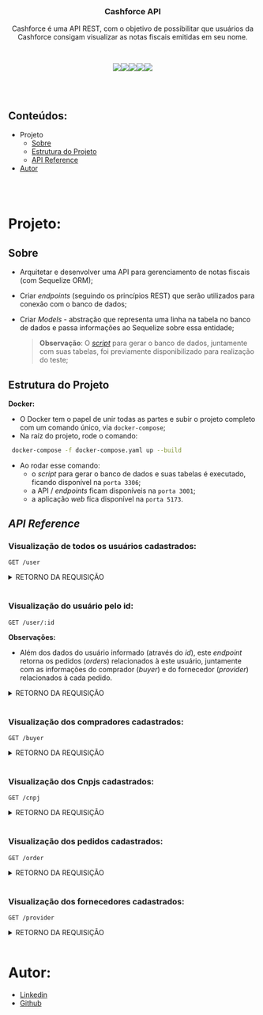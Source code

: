 <br />
<div align="center">
  <h3 align="center">Cashforce API</h3>
  <p align="center">
    Cashforce é uma API REST, com o objetivo de possibilitar que usuários da Cashforce consigam visualizar as notas fiscais emitidas em seu nome.
  </p>
  <br />
  <p><img src="https://camo.githubusercontent.com/a1eae878fdd3d1c1b687992ca74e5cac85f4b68e60a6efaa7bc8dc9883b71229/68747470733a2f2f696d672e736869656c64732e696f2f62616467652f4e6f64652e6a732d3333393933333f7374796c653d666f722d7468652d6261646765266c6f676f3d6e6f6465646f746a73266c6f676f436f6c6f723d7768697465" /><img src="https://camo.githubusercontent.com/0ed8c0157d26ec3dc9806b78077d3f44358b7df649fa9a8a7cedaff07af291d6/68747470733a2f2f696d672e736869656c64732e696f2f62616467652f747970657363726970742d3135373242363f7374796c653d666f722d7468652d6261646765266c6f676f3d54797065736372697074266c6f676f436f6c6f723d7768697465" /><img src="https://camo.githubusercontent.com/7f73136d92799b19be179d1ed87b461120c35ed917c7d5ab59a7606209da7bd3/68747470733a2f2f696d672e736869656c64732e696f2f62616467652f457870726573732e6a732d3030303030303f7374796c653d666f722d7468652d6261646765266c6f676f3d65787072657373266c6f676f436f6c6f723d7768697465" /><img src="https://camo.githubusercontent.com/6c50eb6f911b1bcb4c0b790fb5e908bf896c525685839fa802c41349dcd1c8bf/68747470733a2f2f696d672e736869656c64732e696f2f62616467652f53657175656c697a652d3532423045373f7374796c653d666f722d7468652d6261646765266c6f676f3d53657175656c697a65266c6f676f436f6c6f723d7768697465" /><img src="https://camo.githubusercontent.com/3aa1b49c625e81043375bbbda8a36cda22d9ddaf70a85f74fb5058c637e23c59/68747470733a2f2f696d672e736869656c64732e696f2f62616467652f2d4d6172696144422d62726f776e3f7374796c653d666f722d7468652d6261646765266c6f676f3d4d617269614442266c6f676f436f6c6f723d7768697465" /></p>
</div>
<br />
<br />

## Conteúdos:

- Projeto
  - [Sobre](#sobre)
  - [Estrutura do Projeto](#estrutura-do-projeto)
  - [API Reference](#api-reference)
- [Autor](#autor)

<br />
<br />

# Projeto:

## Sobre

- Arquitetar e desenvolver uma API para gerenciamento de notas fiscais (com Sequelize ORM);
- Criar *endpoints* (seguindo os princípios REST) que serão utilizados para conexão com o banco de dados;
- Criar *Models* - abstração que representa uma linha na tabela no banco de dados e passa informações ao Sequelize sobre essa entidade;

  > **Observação**: O [*script*](../init/db.sql) para gerar o banco de dados, juntamente com suas tabelas, foi previamente disponibilizado para realização do teste;


## Estrutura do Projeto

**Docker:**
- O Docker tem o papel de unir todas as partes e subir o projeto completo com um comando único, via `docker-compose`;
- Na raíz do projeto, rode o comando:
```bash
 docker-compose -f docker-compose.yaml up --build
```

- Ao rodar esse comando:
  - o *script* para gerar o banco de dados e suas tabelas é executado, ficando disponível na `porta 3306`;
  - a API / *endpoints* ficam disponíveis na `porta 3001`;
  - a aplicação *web* fica disponível na `porta 5173`.


## *API Reference*

### **Visualização de todos os usuários cadastrados:**

```http
GET /user
```

<details><summary>RETORNO DA REQUISIÇÃO</summary>

```json
[
  {
    "id": 1,
    "name": "ALLAN SOUZA",
    "email": "allan@cashforce.com.br",
    "phoneNumber": null,
    "mobile": null,
    "departament": null,
    "verificationCode": "",
    "emailChecked": 1,
    "createdAt": "2020-10-01T21:31:37.000Z",
    "updatedAt": "2020-10-01T22:41:23.000Z",
    "cashforceAdm": 1
  },
  {
    ...
  }
]
```
</details>

<br />

### **Visualização do usuário pelo id:**

```http
GET /user/:id
```

**Observações:**
- Além dos dados do usuário informado (através do *id*), este *endpoint* retorna os pedidos (*orders*) relacionados à este usuário, juntamente com as informações do comprador (*buyer*) e do fornecedor (*provider*) relacionados à cada pedido.

<details><summary>RETORNO DA REQUISIÇÃO</summary>

```json
{
  "id": 1,
  "name": "ALLAN SOUZA",
  "email": "allan@cashforce.com.br",
  "phoneNumber": null,
  "mobile": null,
  "departament": null,
  "verificationCode": "",
  "emailChecked": 1,
  "createdAt": "2020-10-01T21:31:37.000Z",
  "updatedAt": "2020-10-01T22:41:23.000Z",
  "cashforceAdm": 1,
  "orders": [
    {
      "id": 1,
      "orderNfId": "1605181324132",
      "orderNumber": "18153",
      "orderPath": null,
      "orderFileName": null,
      "orderOriginalName": null,
      "emissionDate": "2020-10-30T11:00:00-03:00",
      "pdfFile": null,
      "emitedTo": "22843980000127",
      "nNf": "18153",
      "CTE": "",
      "value": "198450",
      "createdAt": "2020-10-30T17:54:18.000Z",
      "updatedAt": "2020-10-30T17:54:18.000Z",
      "cnpjId": 1,
      "userId": 1,
      "buyerId": 1,
      "providerId": 1,
      "orderStatusBuyer": "0",
      "orderStatusProvider": "0",
      "deliveryReceipt": null,
      "cargoPackingList": null,
      "deliveryCtrc": null,
      "buyers": {
        "id": 1,
        "name": "SACADO 001",
        "tradingName": "SACADO 001 LTDA",
        "cashforceTax": "0",
        "responsibleName": null,
        "responsibleEmail": null,
        "responsiblePosition": null,
        "responsiblePhone": null,
        "responsibleMobile": null,
        "website": null,
        "postalCode": null,
        "address": null,
        "number": null,
        "complement": null,
        "neighborhood": null,
        "city": null,
        "state": null,
        "phoneNumber": null,
        "situation": null,
        "situationDate": null,
        "createdAt": "2020-10-29T21:20:33.000Z",
        "updatedAt": "2020-10-29T21:20:34.000Z",
        "cnpjId": 1,
        "confirm": 1,
        "email": null
      },
      "providers": {
        "id": 1,
        "name": "CEDENTE 002",
        "tradingName": "CEDENTE 002 LTDA",
        "cashforceTax": null,
        "responsibleName": null,
        "responsibleEmail": null,
        "responsiblePosition": null,
        "responsiblePhone": null,
        "responsibleMobile": null,
        "website": null,
        "postalCode": null,
        "address": null,
        "number": null,
        "complement": null,
        "neighborhood": null,
        "city": null,
        "state": null,
        "bank": null,
        "bankAgency": null,
        "account": null,
        "documents": null,
        "phoneNumber": null,
        "situation": null,
        "situationDate": null,
        "createdAt": "2020-10-29T21:22:21.000Z",
        "updatedAt": "2020-10-29T21:22:22.000Z",
        "cnpjId": 2,
        "email": null
      }
    },
    {
      ...
    },
  ],
};
```
</details>
<br />

### **Visualização dos compradores cadastrados:**

```http
GET /buyer
```
<details><summary>RETORNO DA REQUISIÇÃO</summary>

```json
[
  {
    "id": 1,
    "name": "SACADO 001",
    "tradingName": "SACADO 001 LTDA",
    "cashforceTax": "0",
    "responsibleName": null,
    "responsibleEmail": null,
    "responsiblePosition": null,
    "responsiblePhone": null,
    "responsibleMobile": null,
    "website": null,
    "postalCode": null,
    "address": null,
    "number": null,
    "complement": null,
    "neighborhood": null,
    "city": null,
    "state": null,
    "phoneNumber": null,
    "situation": null,
    "situationDate": null,
    "createdAt": "2020-10-29T21:20:33.000Z",
    "updatedAt": "2020-10-29T21:20:34.000Z",
    "cnpjId": 1,
    "confirm": 1,
    "email": null
  },
  {
    ...
  }
];
```
</details>
<br />

### **Visualização dos Cnpjs cadastrados:**

```http
GET /cnpj
```
<details><summary>RETORNO DA REQUISIÇÃO</summary>

```json
[
  {
    "id": 1,
    "cnpj": "00000000000001",
    "companyType": "2",
    "createdAt": "2020-10-29T21:20:33.000Z",
    "updatedAt": "2020-10-29T21:20:33.000Z"
  },
  {
    ...
  }
];
```
</details>
<br />

### **Visualização dos pedidos cadastrados:**

```http
GET /order
```
<details><summary>RETORNO DA REQUISIÇÃO</summary>

```json
[
  {
    "id": 1,
    "orderNfId": "1605181324132",
    "orderNumber": "18153",
    "orderPath": null,
    "orderFileName": null,
    "orderOriginalName": null,
    "emissionDate": "2020-10-30T11:00:00-03:00",
    "pdfFile": null,
    "emitedTo": "22843980000127",
    "nNf": "18153",
    "CTE": "",
    "value": "198450",
    "createdAt": "2020-10-30T17:54:18.000Z",
    "updatedAt": "2020-10-30T17:54:18.000Z",
    "cnpjId": 1,
    "userId": 1,
    "buyerId": 1,
    "providerId": 1,
    "orderStatusBuyer": "0",
    "orderStatusProvider": "0",
    "deliveryReceipt": null,
    "cargoPackingList": null,
    "deliveryCtrc": null
  },
  {
    ...
  }
];
```
</details>
<br />

### **Visualização dos fornecedores cadastrados:**

```http
GET /provider
```

<details><summary>RETORNO DA REQUISIÇÃO</summary>

```json
[
  {
    "id": 1,
    "name": "CEDENTE 002",
    "tradingName": "CEDENTE 002 LTDA",
    "cashforceTax": null,
    "responsibleName": null,
    "responsibleEmail": null,
    "responsiblePosition": null,
    "responsiblePhone": null,
    "responsibleMobile": null,
    "website": null,
    "postalCode": null,
    "address": null,
    "number": null,
    "complement": null,
    "neighborhood": null,
    "city": null,
    "state": null,
    "bank": null,
    "bankAgency": null,
    "account": null,
    "documents": null,
    "phoneNumber": null,
    "situation": null,
    "situationDate": null,
    "createdAt": "2020-10-29T21:22:21.000Z",
    "updatedAt": "2020-10-29T21:22:22.000Z",
    "cnpjId": 2,
    "email": null
  },
  {
    ...
  }
];
```
</details>
<br />

# Autor:
- [Linkedin](https://www.linkedin.com/in/fernandaacarvalho/)
- [Github](https://github.com/Fernanda9421)